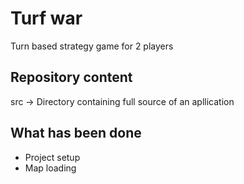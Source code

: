 # Turf war
Turn based strategy game for 2 players

## Repository content

src -> Directory containing full source of an apllication

## What has been done

- Project setup
- Map loading
